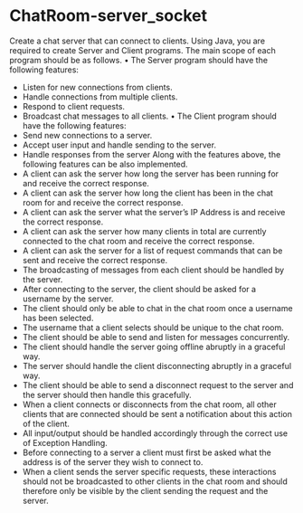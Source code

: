# ChatRoom-server_socket

Create a chat server that can connect to clients. Using Java, you are required to create Server and Client programs. The main scope of each program should be as follows.
•	The Server program should have the following features:
-	Listen for new connections from clients.
-	Handle connections from multiple clients.
-	Respond to client requests.
-	Broadcast chat messages to all clients.
•	The Client program should have the following features:
-	Send new connections to a server.
-	Accept user input and handle sending to the server.
-	Handle responses from the server
Along with the features above, the following features can be also implemented.
-	A client can ask the server how long the server has been running for and receive the correct response.
-	A client can ask the server how long the client has been in the chat room for and receive the correct response.
-	A client can ask the server what the server’s IP Address is and receive the correct response.
-	A client can ask the server how many clients in total are currently connected to the chat room and receive the correct response.
-	A client can ask the server for a list of request commands that can be sent and receive the correct response.
-	The broadcasting of messages from each client should be handled by the server.
-	After connecting to the server, the client should be asked for a username by the server.
-	The client should only be able to chat in the chat room once a username has been selected.
-	The username that a client selects should be unique to the chat room.
-	The client should be able to send and listen for messages concurrently.
-	The client should handle the server going offline abruptly in a graceful way.
-	The server should handle the client disconnecting abruptly in a graceful way.
-	The client should be able to send a disconnect request to the server and the server should then handle this gracefully.
-	When a client connects or disconnects from the chat room, all other clients that are connected should be sent a notification about this action of the client.
-	All input/output should be handled accordingly through the correct use of Exception Handling.
-	Before connecting to a server a client must first be asked what the address is of the server they wish to connect to.
-	When a client sends the server specific requests, these interactions should not be broadcasted to other clients in the chat room and should therefore only be visible by the client sending the request and the server.
